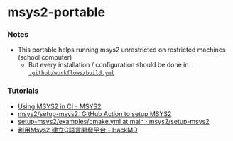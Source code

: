 msys2-portable
==============
### Notes
- This portable helps running msys2 unrestricted on restricted machines (school computer)
  - But every installation / configuration should be done in [`.github/workflows/build.yml`](./.github/workflows/build.yml)
### Tutorials
- [Using MSYS2 in CI - MSYS2](https://www.msys2.org/docs/ci/)
- [msys2/setup-msys2: GitHub Action to setup MSYS2](https://github.com/msys2/setup-msys2)
- [setup-msys2/examples/cmake.yml at main · msys2/setup-msys2](https://github.com/msys2/setup-msys2/blob/main/examples/cmake.yml)
- [利用Msys2 建立C語言開發平台 - HackMD](https://hackmd.io/@defu/Msys2)

